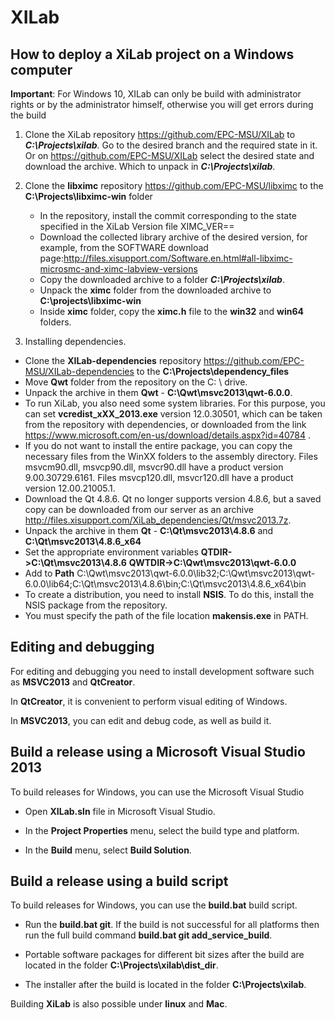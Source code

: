 # XILab



## How to deploy a XiLab project on a Windows computer

**Important**: For Windows 10, XILab can only be build with administrator rights or by the administrator himself, otherwise you will get errors during the build

1. Clone the XiLab repository https://github.com/EPC-MSU/XILab to ***C:\Projects\xilab***. Go to the desired branch and the required state in it. Or on https://github.com/EPC-MSU/XILab select the desired state and download the archive. Which to unpack in  ***C:\Projects\xilab***. 

2. Clone the **libximc** repository https://github.com/EPC-MSU/libximc to the **C:\Projects\libximc-win** folder

   - In the repository, install the commit corresponding to the state specified in the XiLab Version file XIMC_VER==
   - Download the collected library archive of the desired version, for example, from the SOFTWARE download page:http://files.xisupport.com/Software.en.html#all-libximc-microsmc-and-ximc-labview-versions
   - Copy the downloaded archive to a folder ***C:\Projects\xilab***.
   - Unpack the **ximc** folder from the downloaded archive to **C:\projects\libximc-win**
   - Inside **ximc** folder, copy the **ximc.h** file to the **win32** and **win64** folders.

3.  Installing dependencies.

   - Clone the **XILab-dependencies** repository https://github.com/EPC-MSU/XILab-dependencies to the **C:\Projects\dependency_files**
   - Move **Qwt** folder from the repository  on the C: \ drive.
   - Unpack the archive in them **Qwt** - **C:\Qwt\msvc2013\qwt-6.0.0**. 
   - To run XiLab, you also need some system libraries. For this purpose, you can set **vcredist_xXX_2013.exe**  version 12.0.30501, which can be taken from the repository with dependencies, or downloaded from the link https://www.microsoft.com/en-us/download/details.aspx?id=40784 .
   - If you do not want to install the entire package, you can copy the necessary files from the WinXX folders to the assembly directory.  Files msvcm90.dll, msvcp90.dll, msvcr90.dll have a product version 9.00.30729.6161. Files msvcp120.dll, msvcr120.dll have a product version 12.00.21005.1.
   - Download the Qt 4.8.6. Qt no longer supports version 4.8.6, but a saved copy can be downloaded from our server as an archive http://files.xisupport.com/XiLab_dependencies/Qt/msvc2013.7z.
   - Unpack the archive in them **Qt** - **C:\Qt\msvc2013\4.8.6** and **C:\Qt\msvc2013\4.8.6_x64**
   - Set the appropriate environment variables **QTDIR->C:\Qt\msvc2013\4.8.6**
     **QWTDIR->C:\Qwt\msvc2013\qwt-6.0.0**
   - Add to **Path**
     C:\Qwt\msvc2013\qwt-6.0.0\lib32;C:\Qwt\msvc2013\qwt-6.0.0\lib64;C:\Qt\msvc2013\4.8.6\bin;C:\Qt\msvc2013\4.8.6_x64\bin
   - To create a distribution, you need to install **NSIS**. To do this, install the NSIS package from the repository.
   - You must specify the path of the file location **makensis.exe** in PATH.
   



## Editing and debugging

For editing and debugging you need to install development software such as **MSVC2013** and **QtCreator**.

In **QtCreator**, it is convenient to perform visual editing of Windows.

In **MSVC2013**, you can edit and debug code, as well as build it. 





## Build a release using a Microsoft Visual Studio 2013

To build releases for Windows, you can use the  Microsoft Visual Studio 

- Open **XILab.sln** file  in Microsoft Visual Studio.

- In the **Project Properties** menu, select the build type and platform.

- In the **Build** menu, select **Build Solution**.

  

## Build a release using a build script

To build releases for Windows, you can use the **build.bat** build script.

- Run the **build.bat git**. If the build is not successful for all platforms then run the full build command **build.bat git add_service_build**.

- Portable software packages for different bit sizes after the build are located in the folder **C:\Projects\xilab\dist_dir**.

- The installer after the build is located in the folder **C:\Projects\xilab**.

  

Building **XiLab** is also possible under **linux** and **Mac**.

